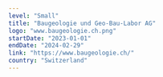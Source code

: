 ```yaml
---
level: "Small"
title: "Baugeologie und Geo-Bau-Labor AG"
logo: "www.baugeologie.ch.png"
startDate: "2023-01-01"
endDate: "2024-02-29"
link: "https://www.baugeologie.ch/"
country: "Switzerland"
---
```

